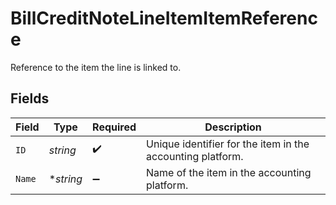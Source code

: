 # BillCreditNoteLineItemItemReference

Reference to the item the line is linked to.


## Fields

| Field                                                      | Type                                                       | Required                                                   | Description                                                |
| ---------------------------------------------------------- | ---------------------------------------------------------- | ---------------------------------------------------------- | ---------------------------------------------------------- |
| `ID`                                                       | *string*                                                   | :heavy_check_mark:                                         | Unique identifier for the item in the accounting platform. |
| `Name`                                                     | **string*                                                  | :heavy_minus_sign:                                         | Name of the item in the accounting platform.               |